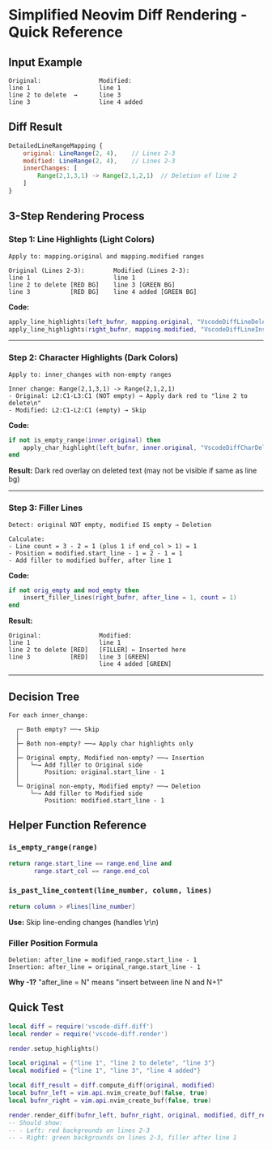 # Simplified Neovim Diff Rendering - Quick Reference

## Input Example

```
Original:                Modified:
line 1                   line 1
line 2 to delete  →      line 3
line 3                   line 4 added
```

## Diff Result

```javascript
DetailedLineRangeMapping {
    original: LineRange(2, 4),    // Lines 2-3
    modified: LineRange(2, 4),    // Lines 2-3
    innerChanges: [
        Range(2,1,3,1) -> Range(2,1,2,1)  // Deletion of line 2
    ]
}
```

## 3-Step Rendering Process

### Step 1: Line Highlights (Light Colors)

```
Apply to: mapping.original and mapping.modified ranges

Original (Lines 2-3):        Modified (Lines 2-3):
line 1                       line 1
line 2 to delete [RED BG]    line 3 [GREEN BG]
line 3           [RED BG]    line 4 added [GREEN BG]
```

**Code:**
```lua
apply_line_highlights(left_bufnr, mapping.original, "VscodeDiffLineDelete")
apply_line_highlights(right_bufnr, mapping.modified, "VscodeDiffLineInsert")
```

---

### Step 2: Character Highlights (Dark Colors)

```
Apply to: inner_changes with non-empty ranges

Inner change: Range(2,1,3,1) -> Range(2,1,2,1)
- Original: L2:C1-L3:C1 (NOT empty) → Apply dark red to "line 2 to delete\n"
- Modified: L2:C1-L2:C1 (empty) → Skip
```

**Code:**
```lua
if not is_empty_range(inner.original) then
    apply_char_highlight(left_bufnr, inner.original, "VscodeDiffCharDelete", lines)
end
```

**Result:** Dark red overlay on deleted text (may not be visible if same as line bg)

---

### Step 3: Filler Lines

```
Detect: original NOT empty, modified IS empty → Deletion

Calculate:
- Line count = 3 - 2 = 1 (plus 1 if end_col > 1) = 1
- Position = modified.start_line - 1 = 2 - 1 = 1
- Add filler to modified buffer, after line 1
```

**Code:**
```lua
if not orig_empty and mod_empty then
    insert_filler_lines(right_bufnr, after_line = 1, count = 1)
end
```

**Result:**
```
Original:                Modified:
line 1                   line 1
line 2 to delete [RED]   [FILLER] ← Inserted here
line 3           [RED]   line 3 [GREEN]
                         line 4 added [GREEN]
```

---

## Decision Tree

```
For each inner_change:
  
  ┌─ Both empty? ──→ Skip
  │
  ├─ Both non-empty? ──→ Apply char highlights only
  │
  ├─ Original empty, Modified non-empty? ──→ Insertion
  │   └─→ Add filler to Original side
  │       Position: original.start_line - 1
  │
  └─ Original non-empty, Modified empty? ──→ Deletion
      └─→ Add filler to Modified side
          Position: modified.start_line - 1
```

## Helper Function Reference

### `is_empty_range(range)`
```lua
return range.start_line == range.end_line and 
       range.start_col == range.end_col
```

### `is_past_line_content(line_number, column, lines)`
```lua
return column > #lines[line_number]
```
**Use:** Skip line-ending changes (handles \r\n)

### Filler Position Formula
```
Deletion: after_line = modified_range.start_line - 1
Insertion: after_line = original_range.start_line - 1
```

**Why -1?** "after_line = N" means "insert between line N and N+1"

## Quick Test

```lua
local diff = require('vscode-diff.diff')
local render = require('vscode-diff.render')

render.setup_highlights()

local original = {"line 1", "line 2 to delete", "line 3"}
local modified = {"line 1", "line 3", "line 4 added"}

local diff_result = diff.compute_diff(original, modified)
local bufnr_left = vim.api.nvim_create_buf(false, true)
local bufnr_right = vim.api.nvim_create_buf(false, true)

render.render_diff(bufnr_left, bufnr_right, original, modified, diff_result)
-- Should show:
-- - Left: red backgrounds on lines 2-3
-- - Right: green backgrounds on lines 2-3, filler after line 1
```
